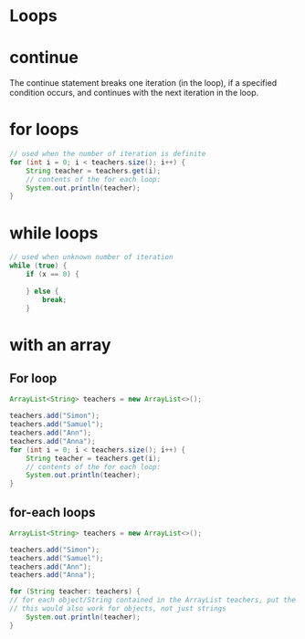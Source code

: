 # Loops

# continue
The continue statement breaks one iteration (in the loop), if a specified condition occurs, and continues with the next iteration in the loop.

# for loops
```java
// used when the number of iteration is definite
for (int i = 0; i < teachers.size(); i++) {
    String teacher = teachers.get(i);
    // contents of the for each loop:
    System.out.println(teacher);
}
```

# while loops
```java
// used when unknown number of iteration
while (true) {
    if (x == 0) {
		
	} else {
		break;
	}
```


# with an array
## For loop
```java
ArrayList<String> teachers = new ArrayList<>();

teachers.add("Simon");
teachers.add("Samuel");
teachers.add("Ann");
teachers.add("Anna");
for (int i = 0; i < teachers.size(); i++) {
    String teacher = teachers.get(i);
    // contents of the for each loop:
    System.out.println(teacher);
}
```

## for-each loops
```java
ArrayList<String> teachers = new ArrayList<>();

teachers.add("Simon");
teachers.add("Samuel");
teachers.add("Ann");
teachers.add("Anna");

for (String teacher: teachers) {
// for each object/String contained in the ArrayList teachers, put the content/String/object in the teacher variable
// this would also work for objects, not just strings
    System.out.println(teacher);
}
```
